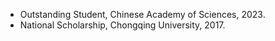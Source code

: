 

  


- Outstanding Student, Chinese Academy of Sciences, 2023.
- National Scholarship, Chongqing University, 2017.